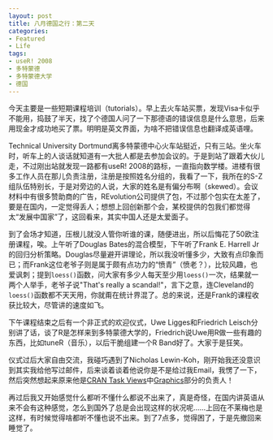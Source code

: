 ```yaml
---
layout: post
title: 八月德国之行：第二天
categories:
- Featured
- Life
tags:
- useR! 2008
- 多特蒙德
- 多特蒙德大学
- 德国
---
```


今天主要是一些短期课程培训（tutorials）。早上去火车站买票，发现Visa卡似乎不能用，捣鼓了半天，找了个德国人问了一下那德语的错误信息是什么意思，后来用现金才成功地买了票。明明是英文界面，为啥不把错误信息也翻译成英语哩。

Technical University Dortmund离多特蒙德中心火车站挺近，只有三站。坐火车时，听车上的人谈话就知道有一大批人都是去参加会议的。于是到站了跟着大伙儿走，不过刚出站就发现一路都有useR! 2008的路标，一直指向数学楼。进楼有很多工作人员在那儿负责注册，注册是按照姓名分组的，我看了一下，我所在的S-Z组队伍特别长，于是对旁边的人说，大家的姓名是有偏分布啊（skewed）。会议材料中有很多赞助商的广告，REvolution公司提供了包，不过那个包实在太差了，要是在国内，一定觉得丢人；想想上回创新那个会，某校提供的包我们都觉得太“发展中国家”了，这回看来，其实中国人还是太爱面子。

到了会场才知道，压根儿就没人管你听谁的课，随便进出，所以后悔花了50欧注册课程，唉。上午听了Douglas Bates的混合模型，下午听了Frank E. Harrell Jr的回归分析策略。Douglas尽量避开讲理论，所以我没听懂多少，大致有点印象而已；而Frank这位老爷子则是属于颇有点功力的“愤青”（愤老？），比较风趣，也爱讽刺；提到`loess()`函数，问大家有多少人每天至少用`loess()`一次，结果就一两个人举手，老爷子说"That's really a scandal!"，言下之意，连Cleveland的`loess()`函数都不天天用，你就甭在统计界混了。总的来说，还是Frank的课程收获比较大，尽管讲的速度如飞。

下午课程结束之后有一个非正式的欢迎仪式，Uwe Ligges和Friedrich Leisch分别讲了话，谈了R是怎样来到多特蒙德大学的，Friedrich说Uwe用R做一些有趣的东西，比如tuneR（音乐），以后干脆组建一个R Band好了。大家于是狂笑。

仪式过后大家自由交流，我碰巧遇到了Nicholas Lewin-Koh，刚开始我还没意识到其实我给他写过邮件，后来谈着谈着他说你是不是给过我Email，我愣了一下，然后突然想起来原来他是[CRAN Task Views](http://cran.r-project.org/web/views/)中[Graphics](http://cran.r-project.org/web/views/Graphics.html)部分的负责人！

再过后我又开始感觉什么都听不懂什么都说不出来了，真是奇怪，在国内讲英语从来不会有这种感觉，怎么到国外了总是会出现这样的状况呢……上回在不莱梅也是这样，有时候觉得啥都听不懂也说不出来。到了7点多，觉得困了，于是先撤回来睡觉了。
